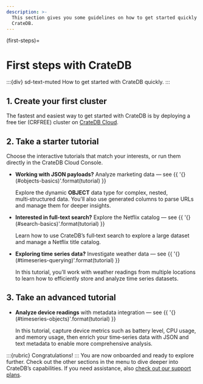```yaml
---
description: >-
  This section gives you some guidelines on how to get started quickly with
  CrateDB.
---
```

(first-steps)=
# First steps with CrateDB

:::{div} sd-text-muted
How to get started with CrateDB quickly.
:::

## 1. Create your first cluster

The fastest and easiest way to get started with CrateDB is by
deploying a free tier (CRFREE) cluster on [CrateDB Cloud][CrateDB Cloud Console].

## 2. Take a starter tutorial

Choose the interactive tutorials that match your interests,
or run them directly in the CrateDB Cloud Console.

* **Working with JSON payloads?** Analyze marketing data — see {{ '{}(#objects-basics)'.format(tutorial) }}

  Explore the dynamic **OBJECT** data type for complex, nested, multi‑structured data.
  You'll also use generated columns to parse URLs and manage them for deeper insights.

* **Interested in full-text search?** Explore the Netflix catalog — see {{ '{}(#search-basics)'.format(tutorial) }}

  Learn how to use CrateDB’s full‑text search to explore a large dataset and manage a Netflix title catalog.

* **Exploring time series data?** Investigate weather data — see {{ '{}(#timeseries-querying)'.format(tutorial) }}

  In this tutorial, you’ll work with weather readings from multiple locations
  to learn how to efficiently store and analyze time series datasets.

## 3. Take an advanced tutorial

* **Analyze device readings** with metadata integration — see {{ '{}(#timeseries-objects)'.format(tutorial) }}
  
  In this tutorial, capture device metrics such as battery level, CPU usage,
  and memory usage, then enrich your time‑series data with JSON and text
  metadata to enable more comprehensive analysis.


:::{rubric} Congratulations!
:::
You are now onboarded and ready to explore further. Check out the other sections
in the menu to dive deeper into CrateDB’s capabilities.
If you need assistance, also [check out our support plans].


[check out our support plans]: https://cratedb.com/support/support-plans
[CrateDB Cloud Console]: https://console.cratedb.cloud/
